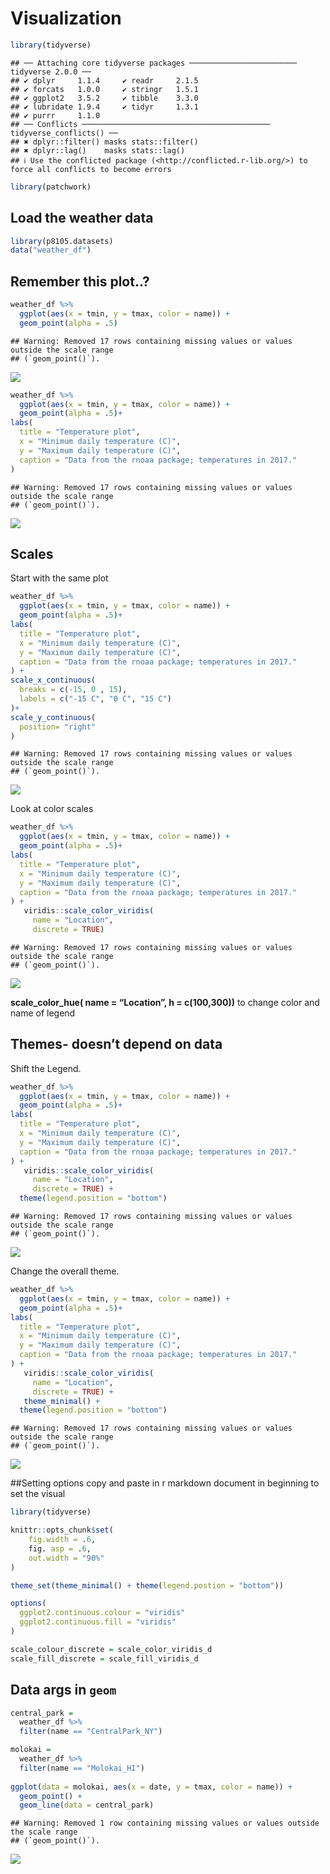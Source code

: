 Visualization
================

``` r
library(tidyverse)
```

    ## ── Attaching core tidyverse packages ──────────────────────── tidyverse 2.0.0 ──
    ## ✔ dplyr     1.1.4     ✔ readr     2.1.5
    ## ✔ forcats   1.0.0     ✔ stringr   1.5.1
    ## ✔ ggplot2   3.5.2     ✔ tibble    3.3.0
    ## ✔ lubridate 1.9.4     ✔ tidyr     1.3.1
    ## ✔ purrr     1.1.0     
    ## ── Conflicts ────────────────────────────────────────── tidyverse_conflicts() ──
    ## ✖ dplyr::filter() masks stats::filter()
    ## ✖ dplyr::lag()    masks stats::lag()
    ## ℹ Use the conflicted package (<http://conflicted.r-lib.org/>) to force all conflicts to become errors

``` r
library(patchwork)
```

## Load the weather data

``` r
library(p8105.datasets)
data("weather_df")
```

## Remember this plot..?

``` r
weather_df %>% 
  ggplot(aes(x = tmin, y = tmax, color = name)) +
  geom_point(alpha = .5)
```

    ## Warning: Removed 17 rows containing missing values or values outside the scale range
    ## (`geom_point()`).

![](viz_and_eda2_files/figure-gfm/unnamed-chunk-2-1.png)<!-- -->

``` r
weather_df %>% 
  ggplot(aes(x = tmin, y = tmax, color = name)) +
  geom_point(alpha = .5)+
labs(
  title = "Temperature plot",
  x = "Minimum daily temperature (C)",
  y = "Maximum daily temperature (C)",
  caption = "Data from the rnoaa package; temperatures in 2017."
)
```

    ## Warning: Removed 17 rows containing missing values or values outside the scale range
    ## (`geom_point()`).

![](viz_and_eda2_files/figure-gfm/unnamed-chunk-3-1.png)<!-- -->

## Scales

Start with the same plot

``` r
weather_df %>% 
  ggplot(aes(x = tmin, y = tmax, color = name)) +
  geom_point(alpha = .5)+
labs(
  title = "Temperature plot",
  x = "Minimum daily temperature (C)",
  y = "Maximum daily temperature (C)",
  caption = "Data from the rnoaa package; temperatures in 2017."
) +
scale_x_continuous(
  breaks = c(-15, 0 , 15),
  labels = c("-15 C", "0 C", "15 C")
)+
scale_y_continuous(
  position= "right"
)
```

    ## Warning: Removed 17 rows containing missing values or values outside the scale range
    ## (`geom_point()`).

![](viz_and_eda2_files/figure-gfm/unnamed-chunk-4-1.png)<!-- -->

Look at color scales

``` r
weather_df %>% 
  ggplot(aes(x = tmin, y = tmax, color = name)) +
  geom_point(alpha = .5)+
labs(
  title = "Temperature plot",
  x = "Minimum daily temperature (C)",
  y = "Maximum daily temperature (C)",
  caption = "Data from the rnoaa package; temperatures in 2017."
) +
   viridis::scale_color_viridis(
     name = "Location",
     discrete = TRUE)
```

    ## Warning: Removed 17 rows containing missing values or values outside the scale range
    ## (`geom_point()`).

![](viz_and_eda2_files/figure-gfm/unnamed-chunk-5-1.png)<!-- -->

**scale_color_hue( name = “Location”, h = c(100,300))** to change color
and name of legend

## Themes- doesn’t depend on data

Shift the Legend.

``` r
weather_df %>% 
  ggplot(aes(x = tmin, y = tmax, color = name)) +
  geom_point(alpha = .5)+
labs(
  title = "Temperature plot",
  x = "Minimum daily temperature (C)",
  y = "Maximum daily temperature (C)",
  caption = "Data from the rnoaa package; temperatures in 2017."
) +
   viridis::scale_color_viridis(
     name = "Location",
     discrete = TRUE) +
  theme(legend.position = "bottom")
```

    ## Warning: Removed 17 rows containing missing values or values outside the scale range
    ## (`geom_point()`).

![](viz_and_eda2_files/figure-gfm/unnamed-chunk-6-1.png)<!-- -->

Change the overall theme.

``` r
weather_df %>% 
  ggplot(aes(x = tmin, y = tmax, color = name)) +
  geom_point(alpha = .5)+
labs(
  title = "Temperature plot",
  x = "Minimum daily temperature (C)",
  y = "Maximum daily temperature (C)",
  caption = "Data from the rnoaa package; temperatures in 2017."
) +
   viridis::scale_color_viridis(
     name = "Location",
     discrete = TRUE) +
   theme_minimal() +
  theme(legend.position = "bottom")
```

    ## Warning: Removed 17 rows containing missing values or values outside the scale range
    ## (`geom_point()`).

![](viz_and_eda2_files/figure-gfm/unnamed-chunk-7-1.png)<!-- -->

\##Setting options copy and paste in r markdown document in beginning to
set the visual

``` r
library(tidyverse)

knittr::opts_chunk$set(
    fig.width = .6,
    fig. asp = .6,
    out.width = "90%"
)

theme_set(theme_minimal() + theme(legend.postion = "bottom"))

options(
  ggplot2.continuous.colour = "viridis"
  ggplot2.continuous.fill = "viridis"
)

scale_colour_discrete = scale_color_viridis_d
scale_fill_discrete = scale_fill_viridis_d
```

## Data args in `geom`

``` r
central_park = 
  weather_df %>% 
  filter(name == "CentralPark_NY")

molokai =
  weather_df %>% 
  filter(name == "Molokai_HI")
  
ggplot(data = molokai, aes(x = date, y = tmax, color = name)) +
  geom_point() +
  geom_line(data = central_park)
```

    ## Warning: Removed 1 row containing missing values or values outside the scale range
    ## (`geom_point()`).

![](viz_and_eda2_files/figure-gfm/unnamed-chunk-9-1.png)<!-- -->
